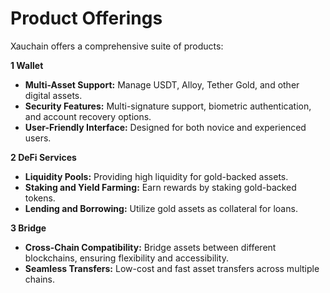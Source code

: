 # Product Offerings

Xauchain offers a comprehensive suite of products:

**1 Wallet**

* **Multi-Asset Support:** Manage USDT, Alloy, Tether Gold, and other digital assets.
* **Security Features:** Multi-signature support, biometric authentication, and account recovery options.
* **User-Friendly Interface:** Designed for both novice and experienced users.

**2 DeFi Services**

* **Liquidity Pools:** Providing high liquidity for gold-backed assets.
* **Staking and Yield Farming:** Earn rewards by staking gold-backed tokens.
* **Lending and Borrowing:** Utilize gold assets as collateral for loans.

**3 Bridge**

* **Cross-Chain Compatibility:** Bridge assets between different blockchains, ensuring flexibility and accessibility.
* **Seamless Transfers:** Low-cost and fast asset transfers across multiple chains.
